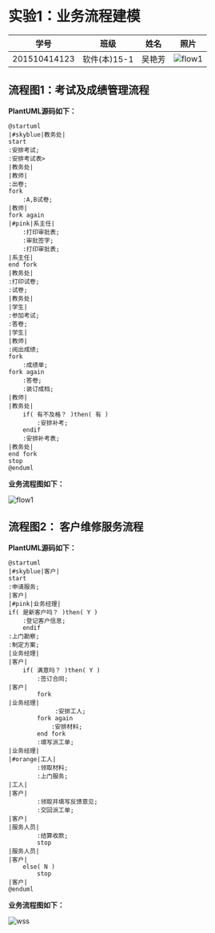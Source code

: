 # 实验1：业务流程建模
|学号|班级|姓名|照片|
|:-------:|:-------------: | :----------:|:---:|
|201510414123|软件(本)15-1|吴艳芳|![flow1](./123.jpg)|

## 流程图1：考试及成绩管理流程

**PlantUML源码如下：**

``` flow1
@startuml
|#skyblue|教务处|
start
:安排考试;
:安排考试表>
|教务处|
|教师|
:出卷;
fork
    :A,B试卷;
|教师|
fork again
|#pink|系主任|
    :打印审批表;
    :审批签字;
    :打印审批表;
|系主任|
end fork
|教务处|
:打印试卷;
:试卷;
|教务处|
|学生|
:参加考试;
:答卷;
|学生|
|教师|
:阅出成绩;
fork
    :成绩单;
fork again
    :答卷;
    :装订成档;
|教师|
|教务处|
    if( 有不及格？ )then( 有 )
        :安排补考;
    endif
    :安排补考表;
|教务处|
end fork
stop
@enduml
```

**业务流程图如下：**

![flow1](a.png)


## 流程图2： 客户维修服务流程

**PlantUML源码如下：**

``` flow2
@startuml
|#skyblue|客户|
start
:申请服务;
|客户|
|#pink|业务经理|
if( 是新客户吗？ )then( Y )
    :登记客户信息;
    endif
:上门勘察;
:制定方案;
|业务经理|
|客户|
    if( 满意吗？ )then( Y )
        :签订合同;
|客户|
        fork
|业务经理|
             :安排工人;
        fork again
            :安排材料;
        end fork
        :填写派工单;
|业务经理|
|#orange|工人|
        :领取材料;
        :上门服务;
|工人|
|客户|
        :领取并填写反馈意见;
        :交回派工单;
|客户|
|服务人员|
        :结算收款;
        stop
|服务人员|
|客户|
    else( N )
        stop
|客户|
@enduml
```

**业务流程图如下：**

![wss](b.png)